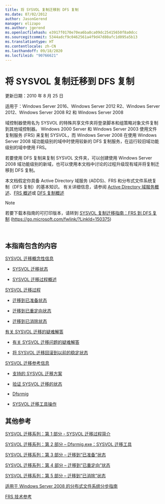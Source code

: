 ```yaml
---
title: 将 SYSVOL 复制迁移到 DFS 复制
ms.date: 07/02/2012
author: JasonGerend
manager: elizapo
ms.author: jgerend
ms.openlocfilehash: e3917f0170e70ea6ba8ca09dc25415650f8a0dcc
ms.sourcegitcommit: 5344adcf9c0462561a4f9d47d80afc1d095a5b13
ms.translationtype: HT
ms.contentlocale: zh-CN
ms.lasthandoff: 09/18/2020
ms.locfileid: "90766621"
---
```

# <a name="migrate-sysvol-replication-to-dfs-replication"></a>将 SYSVOL 复制迁移到 DFS 复制


更新日期：2010 年 8 月 25 日

适用于：Windows Server 2016、Windows Server 2012 R2、Windows Server 2012、Windows Server 2008 R2 和 Windows Server 2008

域控制器使用名为 SYSVOL 的特殊共享文件夹将登录脚本和组策略对象文件复制到其他域控制器。 Windows 2000 Server 和 Windows Server 2003 使用文件复制服务 (FRS) 来复制 SYSVOL，而 Windows Server 2008 在使用 Windows Server 2008 域功能级别的域中时使用较新的 DFS 复制服务，在运行较旧域功能级别的域中使用 FRS。

若要使用 DFS 复制来复制 SYSVOL 文件夹，可以创建使用 Windows Server 2008 域功能级别的新域，也可以使用本文档中讨论的过程升级现有域并将复制迁移到 DFS 复制。

本文档假定你具备 Active Directory 域服务 (ADDS)、FRS 和分布式文件系统复制（DFS 复制）的基本知识。 有关详细信息，请参阅 [Active Directory 域服务概述](https://go.microsoft.com/fwlink/?linkid=147787)、[FRS 概述](https://go.microsoft.com/fwlink/?linkid=121763)或 [DFS 复制概述](https://go.microsoft.com/fwlink/?linkid=121762)


> [!NOTE]
> 若要下载本指南的可打印版本，请转到 <a href="https://go.microsoft.com/fwlink/?linkid=150375">SYSVOL 复制迁移指南：FRS 到 DFS 复制</a> (https://go.microsoft.com/fwlink/?LinkId=150375)
<br>


## <a name="in-this-guide"></a>本指南包含的内容

[SYSVOL 迁移概念性信息](/previous-versions/windows/it-pro/windows-server-2008-r2-and-2008/dd640170(v=ws.10))

  - [SYSVOL 迁移状态](/previous-versions/windows/it-pro/windows-server-2008-r2-and-2008/dd641052(v=ws.10))

  - [SYSVOL 迁移过程概述](/previous-versions/windows/it-pro/windows-server-2008-r2-and-2008/dd639809(v=ws.10))


[SYSVOL 迁移过程](/previous-versions/windows/it-pro/windows-server-2008-r2-and-2008/dd639860(v=ws.10))

  - [迁移到已准备状态](/previous-versions/windows/it-pro/windows-server-2008-r2-and-2008/dd641193(v=ws.10))

  - [迁移到已重定向状态](/previous-versions/windows/it-pro/windows-server-2008-r2-and-2008/dd641340(v=ws.10))

  - [迁移到已消除状态](/previous-versions/windows/it-pro/windows-server-2008-r2-and-2008/dd640254(v=ws.10))


[有关 SYSVOL 迁移的疑难解答](/previous-versions/windows/it-pro/windows-server-2008-r2-and-2008/dd640395(v=ws.10))

  - [有关 SYSVOL 迁移问题的疑难解答](/previous-versions/windows/it-pro/windows-server-2008-r2-and-2008/dd639976(v=ws.10))

  - [将 SYSVOL 迁移回滚到以前的稳定状态](/previous-versions/windows/it-pro/windows-server-2008-r2-and-2008/dd640509(v=ws.10))


[SYSVOL 迁移参考信息](/previous-versions/windows/it-pro/windows-server-2008-r2-and-2008/dd640293(v=ws.10))

  - [支持的 SYSVOL 迁移方案](/previous-versions/windows/it-pro/windows-server-2008-r2-and-2008/dd639854(v=ws.10))

  - [验证 SYSVOL 迁移的状态](/previous-versions/windows/it-pro/windows-server-2008-r2-and-2008/dd639789(v=ws.10))

  - [Dfsrmig](/previous-versions/windows/it-pro/windows-server-2008-r2-and-2008/dd641227(v=ws.10))

  - [SYSVOL 迁移工具操作](/previous-versions/windows/it-pro/windows-server-2008-r2-and-2008/dd639712(v=ws.10))


## <a name="additional-references"></a>其他参考

[SYSVOL 迁移系列：第 1 部分 - SYSVOL 迁移过程简介](https://techcommunity.microsoft.com/t5/storage-at-microsoft/sysvol-migration-series-part-1-8211-introduction-to-the-sysvol/ba-p/423456)

[SYSVOL 迁移系列：第 2 部分 – Dfsrmig.exe：SYSVOL 迁移工具](https://techcommunity.microsoft.com/t5/storage-at-microsoft/sysvol-migration-series-part-2-8211-dfsrmig-exe-the-sysvol/ba-p/423470)

[SYSVOL 迁移系列：第 3 部分 – 迁移到“已准备”状态](https://techcommunity.microsoft.com/t5/storage-at-microsoft/sysvol-migration-series-part-3-migrating-to-the-prepared-state/ba-p/423503)

[SYSVOL 迁移系列：第 4 部分 – 迁移到“已重定向”状态](https://techcommunity.microsoft.com/t5/storage-at-microsoft/sysvol-migration-series-part-4-8211-migrating-to-the-8216/ba-p/423514)

[SYSVOL 迁移系列：第 5 部分 – 迁移到“已消除”状态](https://techcommunity.microsoft.com/t5/storage-at-microsoft/sysvol-migration-series-part-5-8211-migrating-to-the-8216/ba-p/423516)

[适用于 Windows Server 2008 的分布式文件系统分步指南](/previous-versions/windows/it-pro/windows-server-2008-R2-and-2008/cc732863(v=ws.10))

[FRS 技术参考](/previous-versions/windows/it-pro/windows-server-2003/cc759297(v=ws.10))
